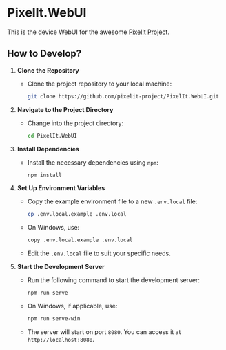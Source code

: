 # PixelIt.WebUI

This is the device WebUI for the awesome [PixelIt Project](https://github.com/pixelit-project/PixelIt).

## How to Develop?

1. **Clone the Repository**
   - Clone the project repository to your local machine:
     ```bash
     git clone https://github.com/pixelit-project/PixelIt.WebUI.git
     ```

2. **Navigate to the Project Directory**
   - Change into the project directory:
     ```bash
     cd PixelIt.WebUI
     ```

3. **Install Dependencies**
   - Install the necessary dependencies using `npm`:
     ```bash
     npm install
     ```

4. **Set Up Environment Variables**
   - Copy the example environment file to a new `.env.local` file:
     ```bash
     cp .env.local.example .env.local
     ```
   - On Windows, use:
     ```bash
     copy .env.local.example .env.local
     ```
   - Edit the `.env.local` file to suit your specific needs.

5. **Start the Development Server**
   - Run the following command to start the development server:
     ```bash
     npm run serve
     ```
   - On Windows, if applicable, use:
     ```bash
     npm run serve-win
     ```
   - The server will start on port `8080`. You can access it at `http://localhost:8080`.
